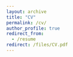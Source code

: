 ```yaml
---
layout: archive
title: "CV"
permalink: /cv/
author_profile: true
redirect_from:
  - /resume
redirect: /files/CV.pdf
---
```




<meta HTTP-EQUIV="REFRESH" content="0;url=http://www.hblanton.github.io/files/CV.pdf">
